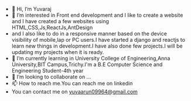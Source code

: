 - 👋 Hi, I’m Yuvaraj
- 👀 I’m interested in Front end development and I like to create a website and I have created a few websites using HTML,CSS,Js,ReactJs,AntDesign
- and I also like to do in a responsive manner based on the device visibility of mobile,lap or PC users.I have started a django and reactjs to learn new things in development.I have also done few projects.I will be updating my projects when it is ready.
- 🌱 I’m currently learning in University College of Engineering,Anna University,BIT Campus,Trichy.I'm a B.E Computer Science and Engineering Student-4th year
- 💞️ I’m looking to collaborate on ...
- 📫 How to reach me.You can reach me on linkedin
- You can contact me on yuvaarun09964@gmail.com
<!---
yuva-raj2/yuva-raj2 is a ✨ special ✨ repository because its `README.md` (this file) appears on your GitHub profile.
You can click the Preview link to take a look at your changes.
--->
